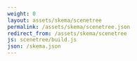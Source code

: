 ```yaml
---
weight: 0
layout: assets/skema/scenetree
permalink: /assets/skema/scenetree.json
redirect_from: /assets/skema/scenetree
js: scenetree/build.js
json: /skema.json
---
```

